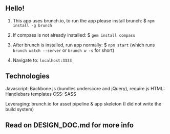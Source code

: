 ## Hello!

1) This app uses brunch.io, to run the app please install brunch:
$ `npm install -g brunch`

2) If compass is not already installed:
$ `gem install compass`

3) After brunch is installed, run app normally:
$ `npm start` (which runs `brunch watch --server` or `brunch w -s` for short)

4) Navigate to:
`localhost:3333`

## Technologies
Javascript: Backbone.js (bundles underscore and jQuery), require.js
HTML: Handlebars templates
CSS: SASS

Leveraging: brunch.io for asset pipeline & app skeleton
(I did not write the build system)

## Read on DESIGN_DOC.md for more info